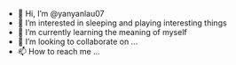 - 👋 Hi, I’m @yanyanlau07
- 👀 I’m interested in sleeping and playing interesting things
- 🌱 I’m currently learning the meaning of myself
- 💞️ I’m looking to collaborate on ...
- 📫 How to reach me ...

<!---
yanyanlau07/yanyanlau07 is a ✨ special ✨ repository because its `README.md` (this file) appears on your GitHub profile.
You can click the Preview link to take a look at your changes.
--->

